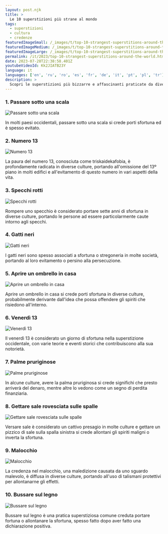```yaml
---
layout: post.njk
title: >
  Le 10 superstizioni più strane al mondo
tags:
  - superstizioni
  - cultura
  - credenze
featuredImageSmall: /_images/t/top-10-strangest-superstitions-around-the-world-cover-it-small.webp
featuredImageMedium: /_images/t/top-10-strangest-superstitions-around-the-world-cover-it-medium.webp
featuredImageLarge: /_images/t/top-10-strangest-superstitions-around-the-world-cover-it-large.webp
permalink: /it/2023/top-10-strangest-superstitions-around-the-world.html
date: 2023-07-28T22:38:58.401Z
youtubeVideoId: Kk2JIATB23Y
language: it
languages: ['en', 'ru', 'ro', 'es', 'fr', 'de', 'it', 'pt', 'pl', 'tr']
description: >
  Scopri le superstizioni più bizzarre e affascinanti praticate da diverse culture in tutto il mondo.
---
```


### 1. Passare sotto una scala

![Passare sotto una scala](/_images/8/89141c945612aedcb601561b995948aa-medium.webp)

In molti paesi occidentali, passare sotto una scala si crede porti sfortuna ed è spesso evitato.

### 2. Numero 13

![Numero 13](/_images/5/57c9a71e71046f9c91bca8269b723123-medium.webp)

La paura del numero 13, conosciuta come triskaidekafobia, è profondamente radicata in diverse culture, portando all'omissione del 13º piano in molti edifici e all'evitamento di questo numero in vari aspetti della vita.

### 3. Specchi rotti

![Specchi rotti](/_images/c/c944eddd91b7b37691749a87f21b44ee-medium.webp)

Rompere uno specchio è considerato portare sette anni di sfortuna in diverse culture, portando le persone ad essere particolarmente caute intorno agli specchi.

### 4. Gatti neri

![Gatti neri](/_images/5/574d1fde4c0bf28743111c61e3c2a909-medium.webp)

I gatti neri sono spesso associati a sfortuna o stregoneria in molte società, portando al loro evitamento o persino alla persecuzione.

### 5. Aprire un ombrello in casa

![Aprire un ombrello in casa](/_images/7/72f4ce78643d6a6d608d3bc4704d8c79-medium.webp)

Aprire un ombrello in casa si crede porti sfortuna in diverse culture, probabilmente derivante dall'idea che possa offendere gli spiriti che risiedono all'interno.

### 6. Venerdì 13

![Venerdì 13](/_images/8/8f3de13d1c822392e992069142a92692-medium.webp)

Il venerdì 13 è considerato un giorno di sfortuna nella superstizione occidentale, con varie teorie e eventi storici che contribuiscono alla sua notorietà.

### 7. Palme pruriginose

![Palme pruriginose](/_images/3/33aba028c6e96059278cd982f120512d-medium.webp)

In alcune culture, avere la palma pruriginosa si crede significhi che presto arriverà del denaro, mentre altre lo vedono come un segno di perdita finanziaria.

### 8. Gettare sale rovesciata sulle spalle

![Gettare sale rovesciata sulle spalle](/_images/3/3c48404cffe123232a1caf7a38f77ee2-medium.webp)

Versare sale è considerato un cattivo presagio in molte culture e gettare un pizzico di sale sulla spalla sinistra si crede allontani gli spiriti maligni o inverta la sfortuna.

### 9. Malocchio

![Malocchio](/_images/d/db533c8d41b185bc48bccc78e6f9a545-medium.webp)

La credenza nel malocchio, una maledizione causata da uno sguardo malevolo, è diffusa in diverse culture, portando all'uso di talismani protettivi per allontanarne gli effetti.

### 10. Bussare sul legno

![Bussare sul legno](/_images/8/848b9ff1ed34b6233a97c554a93d58dd-medium.webp)

Bussare sul legno è una pratica superstiziosa comune creduta portare fortuna o allontanare la sfortuna, spesso fatto dopo aver fatto una dichiarazione positiva.

